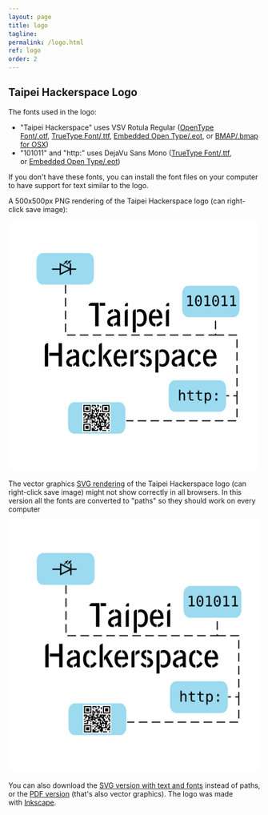 ```yaml
---
layout: page
title: logo
tagline: 
permalink: /logo.html
ref: logo
order: 2
---
```


## Taipei Hackerspace Logo

The fonts used in the logo:

* "Taipei Hackerspace" uses VSV Rotula Regular ([OpenType Font/.otf](/logo/fonts/VSV-Rotula-Regular.otf), [TrueType Font/.ttf](/logo/fonts/VSV-Rotula-Regular.ttf), [Embedded Open Type/.eot](/logo/fonts/VSV-Rotula-Regular.eot), or [BMAP/.bmap for OSX](/logo/fonts/VSV-Rotula-Regular.bmap))
* "101011" and "http:" uses DejaVu Sans Mono ([TrueType Font/.ttf](/logo/fonts/DejaVuSansMono.ttf), or [Embedded Open Type/.eot](/logo/fonts/DejaVuSansMono.eot))

If you don't have these fonts, you can install the font files on your computer to have support for text similar to the logo.

A 500x500px PNG rendering of the Taipei Hackerspace logo (can right-click save image):

![](/logo/png/hackerspace500.png)

The vector graphics [SVG rendering](/logo/svg/hackerspace1opaque.svg) of the Taipei Hackerspace logo (can right-click save image) might not show correctly in all browsers. In this version all the fonts are converted to "paths" so they should work on every computer

![](/logo/svg/hackerspace1opaque.svg)

You can also download the [SVG version with text and fonts](/logo/svg/hackerspace1opaque_text.svg) instead of paths, or the [PDF version](/logo/pdf/hackerspace1opaque.pdf) (that's also vector graphics).
The logo was made with [Inkscape](http://inkscape.org/).